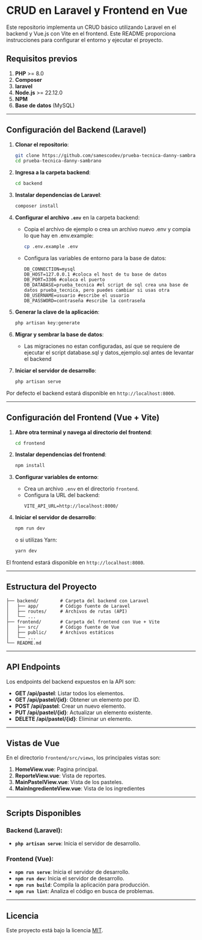 # CRUD en Laravel y Frontend en Vue

Este repositorio implementa un CRUD básico utilizando Laravel en el backend y Vue.js con Vite en el frontend. Este README proporciona instrucciones para configurar el entorno y ejecutar el proyecto.

## Requisitos previos

1. **PHP** >= 8.0
2. **Composer**
3. **laravel**
4. **Node.js** >= 22.12.0
5. **NPM**
6. **Base de datos** (MySQL)

---

## Configuración del Backend (Laravel)

1. **Clonar el repositorio**:
   ```bash
   git clone https://github.com/samescodev/prueba-tecnica-danny-sambrano.git
   cd prueba-tecnica-danny-sambrano
   ```
1. **Ingresa a la carpeta backend**:
   ```bash
   cd backend
   ```
2. **Instalar dependencias de Laravel**:
   ```bash
   composer install
   ```

3. **Configurar el archivo `.env`** en la carpeta backend:
   - Copia el archivo de ejemplo o crea un archivo nuevo .env y compia lo que hay en .env.example:
     ```bash
     cp .env.example .env
     ```
   - Configura las variables de entorno para la base de datos:
     ```env
     DB_CONNECTION=mysql
     DB_HOST=127.0.0.1 #coloca el host de tu base de datos
     DB_PORT=3306 #coloca el puerto
     DB_DATABASE=prueba_tecnica #el script de sql crea una base de datos prueba_tecnica, pero puedes cambiar si usas otra
     DB_USERNAME=usuario #escribe el usuario
     DB_PASSWORD=contraseña #escribe la contraseña
     ```

5. **Generar la clave de la aplicación**:
   ```bash
   php artisan key:generate
   ```

6. **Migrar y sembrar la base de datos**:
   - Las migraciones no estan configuradas, así que se requiere de ejecutar el script database.sql y datos_ejemplo.sql antes de levantar el backend

7. **Iniciar el servidor de desarrollo**:
   ```bash
   php artisan serve
   ```

Por defecto el backend estará disponible en `http://localhost:8000`.

---

## Configuración del Frontend (Vue + Vite)

1. **Abre otra terminal y navega al directorio del frontend**:
   ```bash
   cd frontend
   ```

2. **Instalar dependencias del frontend**:
   ```bash
   npm install
   ```

3. **Configurar variables de entorno**:
   - Crea un archivo `.env` en el directorio `frontend`.
   - Configura la URL del backend:
     ```env
     VITE_API_URL=http://localhost:8000/
     ```

4. **Iniciar el servidor de desarrollo**:
   ```bash
   npm run dev
   ```
   o si utilizas Yarn:
   ```bash
   yarn dev
   ```

El frontend estará disponible en `http://localhost:8080`.

---

## Estructura del Proyecto

```
├── backend/        # Carpeta del backend con Laravel
│   ├── app/        # Código fuente de Laravel
│   ├── routes/     # Archivos de rutas (API)
│   └── ...
├── frontend/       # Carpeta del frontend con Vue + Vite
│   ├── src/        # Código fuente de Vue
│   ├── public/     # Archivos estáticos
│   └── ...
└── README.md
```

---

## API Endpoints

Los endpoints del backend expuestos en la API son:

- **GET /api/pastel**: Listar todos los elementos.
- **GET /api/pastel/{id}**: Obtener un elemento por ID.
- **POST /api/pastel**: Crear un nuevo elemento.
- **PUT /api/pastel/{id}**: Actualizar un elemento existente.
- **DELETE /api/pastel/{id}**: Eliminar un elemento.

---

## Vistas de Vue

En el directorio `frontend/src/views`, los principales vistas son:

1. **HomeView.vue**: Pagina principal.
2. **ReporteView.vue**: Vista de reportes.
3. **MainPastelView.vue**: Vista de los pasteles.
4. **MainIngredienteView.vue**: Vista de los ingredientes

---

## Scripts Disponibles

### Backend (Laravel):

- **`php artisan serve`**: Inicia el servidor de desarrollo.

### Frontend (Vue):

- **`npm run serve`**: Inicia el servidor de desarrollo.
- **`npm run dev`**: Inicia el servidor de desarrollo.
- **`npm run build`**: Compila la aplicación para producción.
- **`npm run lint`**: Analiza el código en busca de problemas.

---


## Licencia

Este proyecto está bajo la licencia [MIT](LICENSE).

